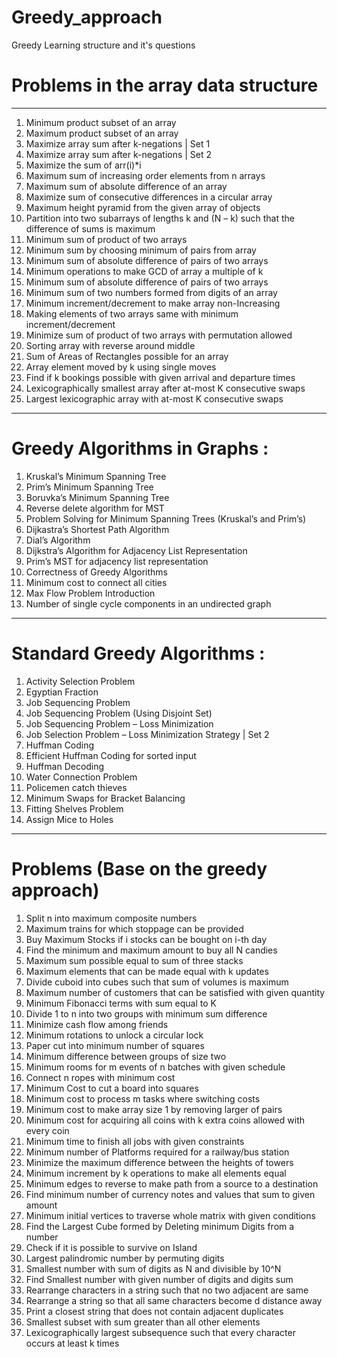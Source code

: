 # Greedy_approach
Greedy Learning structure and it's questions 

# Problems in the array data structure 
-----------------------------------------------------------------------------------------------------------
1. Minimum product subset of an array
2. Maximum product subset of an array
3. Maximize array sum after k-negations | Set 1
4. Maximize array sum after k-negations | Set 2
5. Maximize the sum of arr(i)*i
6. Maximum sum of increasing order elements from n arrays
7. Maximum sum of absolute difference of an array
8. Maximize sum of consecutive differences in a circular array
9. Maximum height pyramid from the given array of objects
10. Partition into two subarrays of lengths k and (N – k) such that the difference of sums is maximum
11. Minimum sum of product of two arrays
12. Minimum sum by choosing minimum of pairs from array
13. Minimum sum of absolute difference of pairs of two arrays
14. Minimum operations to make GCD of array a multiple of k
15. Minimum sum of absolute difference of pairs of two arrays
16. Minimum sum of two numbers formed from digits of an array
17. Minimum increment/decrement to make array non-Increasing
18. Making elements of two arrays same with minimum increment/decrement
19. Minimize sum of product of two arrays with permutation allowed
20. Sorting array with reverse around middle
21. Sum of Areas of Rectangles possible for an array
22. Array element moved by k using single moves
23. Find if k bookings possible with given arrival and departure times
24. Lexicographically smallest array after at-most K consecutive swaps
25. Largest lexicographic array with at-most K consecutive swaps
-------------------------------------------------------------------------------------------------------------------------

# Greedy Algorithms in Graphs :

1. Kruskal’s Minimum Spanning Tree
2. Prim’s Minimum Spanning Tree
3. Boruvka’s Minimum Spanning Tree
4. Reverse delete algorithm for MST
5. Problem Solving for Minimum Spanning Trees (Kruskal’s and Prim’s)
6. Dijkastra’s Shortest Path Algorithm
7. Dial’s Algorithm
8. Dijkstra’s Algorithm for Adjacency List Representation
9. Prim’s MST for adjacency list representation
10. Correctness of Greedy Algorithms
11. Minimum cost to connect all cities
12. Max Flow Problem Introduction
13. Number of single cycle components in an undirected graph

------------------------------------------------------------------------------------------------------------------

# Standard Greedy Algorithms :

1. Activity Selection Problem
2. Egyptian Fraction
3. Job Sequencing Problem
4. Job Sequencing Problem (Using Disjoint Set)
5. Job Sequencing Problem – Loss Minimization
6. Job Selection Problem – Loss Minimization Strategy | Set 2
7. Huffman Coding
8. Efficient Huffman Coding for sorted input
9. Huffman Decoding
10. Water Connection Problem
11. Policemen catch thieves
12. Minimum Swaps for Bracket Balancing
13. Fitting Shelves Problem
14. Assign Mice to Holes
--------------------------------------------------------------------------------------------------
 # Problems (Base on the greedy approach)

1. Split n into maximum composite numbers
2. Maximum trains for which stoppage can be provided
3. Buy Maximum Stocks if i stocks can be bought on i-th day
4. Find the minimum and maximum amount to buy all N candies
5. Maximum sum possible equal to sum of three stacks
6. Maximum elements that can be made equal with k updates
7. Divide cuboid into cubes such that sum of volumes is maximum
8. Maximum number of customers that can be satisfied with given quantity
9. Minimum Fibonacci terms with sum equal to K
10. Divide 1 to n into two groups with minimum sum difference
11. Minimize cash flow among friends
12. Minimum rotations to unlock a circular lock
13. Paper cut into minimum number of squares
14. Minimum difference between groups of size two
15. Minimum rooms for m events of n batches with given schedule
16. Connect n ropes with minimum cost
17. Minimum Cost to cut a board into squares
18. Minimum cost to process m tasks where switching costs
19. Minimum cost to make array size 1 by removing larger of pairs
20. Minimum cost for acquiring all coins with k extra coins allowed with every coin
21. Minimum time to finish all jobs with given constraints
22. Minimum number of Platforms required for a railway/bus station
23. Minimize the maximum difference between the heights of towers
24. Minimum increment by k operations to make all elements equal
25. Minimum edges to reverse to make path from a source to a destination
26. Find minimum number of currency notes and values that sum to given amount
27. Minimum initial vertices to traverse whole matrix with given conditions
28. Find the Largest Cube formed by Deleting minimum Digits from a number
29. Check if it is possible to survive on Island
30. Largest palindromic number by permuting digits
31. Smallest number with sum of digits as N and divisible by 10^N
32. Find Smallest number with given number of digits and digits sum
33. Rearrange characters in a string such that no two adjacent are same
34. Rearrange a string so that all same characters become d distance away
35. Print a closest string that does not contain adjacent duplicates
36. Smallest subset with sum greater than all other elements
37. Lexicographically largest subsequence such that every character occurs at least k times